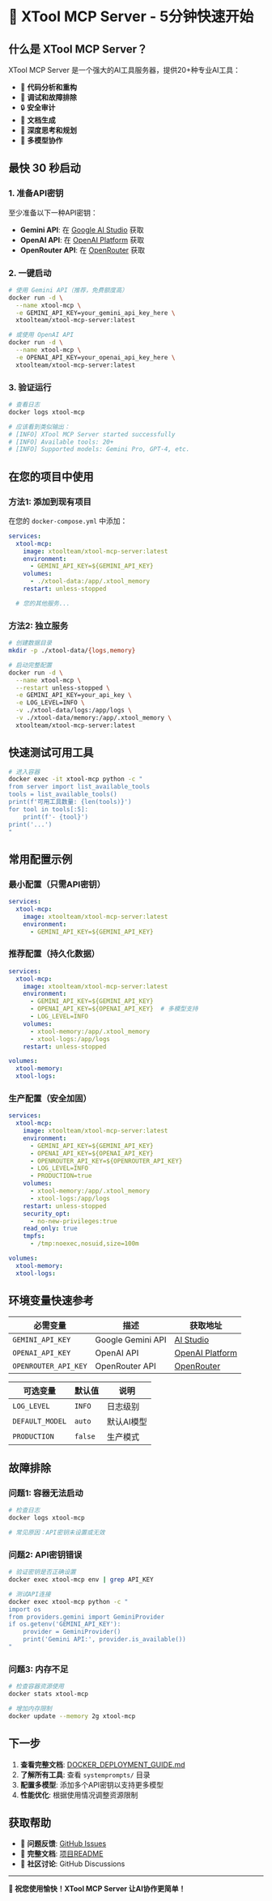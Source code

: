 # 🚀 XTool MCP Server - 5分钟快速开始

## 什么是 XTool MCP Server？

XTool MCP Server 是一个强大的AI工具服务器，提供20+种专业AI工具：
- 🔧 **代码分析和重构**
- 🐛 **调试和故障排除** 
- 🔒 **安全审计**
- 📝 **文档生成**
- 🧠 **深度思考和规划**
- 🤝 **多模型协作**

## 最快 30 秒启动

### 1. 准备API密钥

至少准备以下一种API密钥：
- **Gemini API**: 在 [Google AI Studio](https://aistudio.google.com/) 获取
- **OpenAI API**: 在 [OpenAI Platform](https://platform.openai.com/) 获取  
- **OpenRouter API**: 在 [OpenRouter](https://openrouter.ai/) 获取

### 2. 一键启动

```bash
# 使用 Gemini API（推荐，免费额度高）
docker run -d \
  --name xtool-mcp \
  -e GEMINI_API_KEY=your_gemini_api_key_here \
  xtoolteam/xtool-mcp-server:latest

# 或使用 OpenAI API
docker run -d \
  --name xtool-mcp \
  -e OPENAI_API_KEY=your_openai_api_key_here \
  xtoolteam/xtool-mcp-server:latest
```

### 3. 验证运行

```bash
# 查看日志
docker logs xtool-mcp

# 应该看到类似输出：
# [INFO] XTool MCP Server started successfully
# [INFO] Available tools: 20+
# [INFO] Supported models: Gemini Pro, GPT-4, etc.
```

## 在您的项目中使用

### 方法1: 添加到现有项目

在您的 `docker-compose.yml` 中添加：

```yaml
services:
  xtool-mcp:
    image: xtoolteam/xtool-mcp-server:latest
    environment:
      - GEMINI_API_KEY=${GEMINI_API_KEY}
    volumes:
      - ./xtool-data:/app/.xtool_memory
    restart: unless-stopped

  # 您的其他服务...
```

### 方法2: 独立服务

```bash
# 创建数据目录
mkdir -p ./xtool-data/{logs,memory}

# 启动完整配置
docker run -d \
  --name xtool-mcp \
  --restart unless-stopped \
  -e GEMINI_API_KEY=your_api_key \
  -e LOG_LEVEL=INFO \
  -v ./xtool-data/logs:/app/logs \
  -v ./xtool-data/memory:/app/.xtool_memory \
  xtoolteam/xtool-mcp-server:latest
```

## 快速测试可用工具

```bash
# 进入容器
docker exec -it xtool-mcp python -c "
from server import list_available_tools
tools = list_available_tools()
print(f'可用工具数量: {len(tools)}')
for tool in tools[:5]:
    print(f'- {tool}')
print('...')
"
```

## 常用配置示例

### 最小配置（只需API密钥）
```yaml
services:
  xtool-mcp:
    image: xtoolteam/xtool-mcp-server:latest
    environment:
      - GEMINI_API_KEY=${GEMINI_API_KEY}
```

### 推荐配置（持久化数据）
```yaml
services:
  xtool-mcp:
    image: xtoolteam/xtool-mcp-server:latest
    environment:
      - GEMINI_API_KEY=${GEMINI_API_KEY}
      - OPENAI_API_KEY=${OPENAI_API_KEY}  # 多模型支持
      - LOG_LEVEL=INFO
    volumes:
      - xtool-memory:/app/.xtool_memory
      - xtool-logs:/app/logs
    restart: unless-stopped

volumes:
  xtool-memory:
  xtool-logs:
```

### 生产配置（安全加固）
```yaml
services:
  xtool-mcp:
    image: xtoolteam/xtool-mcp-server:latest
    environment:
      - GEMINI_API_KEY=${GEMINI_API_KEY}
      - OPENAI_API_KEY=${OPENAI_API_KEY}
      - OPENROUTER_API_KEY=${OPENROUTER_API_KEY}
      - LOG_LEVEL=INFO
      - PRODUCTION=true
    volumes:
      - xtool-memory:/app/.xtool_memory
      - xtool-logs:/app/logs
    restart: unless-stopped
    security_opt:
      - no-new-privileges:true
    read_only: true
    tmpfs:
      - /tmp:noexec,nosuid,size=100m

volumes:
  xtool-memory:
  xtool-logs:
```

## 环境变量快速参考

| 必需变量 | 描述 | 获取地址 |
|----------|------|----------|
| `GEMINI_API_KEY` | Google Gemini API | [AI Studio](https://aistudio.google.com/) |
| `OPENAI_API_KEY` | OpenAI API | [OpenAI Platform](https://platform.openai.com/) |
| `OPENROUTER_API_KEY` | OpenRouter API | [OpenRouter](https://openrouter.ai/) |

| 可选变量 | 默认值 | 说明 |
|----------|--------|------|
| `LOG_LEVEL` | `INFO` | 日志级别 |
| `DEFAULT_MODEL` | `auto` | 默认AI模型 |
| `PRODUCTION` | `false` | 生产模式 |

## 故障排除

### 问题1: 容器无法启动
```bash
# 检查日志
docker logs xtool-mcp

# 常见原因：API密钥未设置或无效
```

### 问题2: API密钥错误
```bash
# 验证密钥是否正确设置
docker exec xtool-mcp env | grep API_KEY

# 测试API连接
docker exec xtool-mcp python -c "
import os
from providers.gemini import GeminiProvider
if os.getenv('GEMINI_API_KEY'):
    provider = GeminiProvider()
    print('Gemini API:', provider.is_available())
"
```

### 问题3: 内存不足
```bash
# 检查容器资源使用
docker stats xtool-mcp

# 增加内存限制
docker update --memory 2g xtool-mcp
```

## 下一步

1. **查看完整文档**: [DOCKER_DEPLOYMENT_GUIDE.md](./DOCKER_DEPLOYMENT_GUIDE.md)
2. **了解所有工具**: 查看 `systemprompts/` 目录
3. **配置多模型**: 添加多个API密钥以支持更多模型
4. **性能优化**: 根据使用情况调整资源限制

## 获取帮助

- 🐛 **问题反馈**: [GitHub Issues](https://github.com/xtoolteam/xtool-mcp-server/issues)
- 📖 **完整文档**: [项目README](./README.md)
- 💬 **社区讨论**: GitHub Discussions

---

**🎉 祝您使用愉快！XTool MCP Server 让AI协作更简单！**